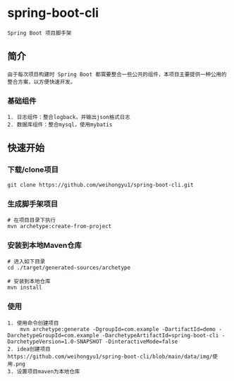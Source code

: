 # spring-boot-cli
    Spring Boot 项目脚手架

## 简介
    由于每次项目构建时 Spring Boot 都需要整合一些公共的组件，本项目主要提供一种公用的整合方案，以方便快速开发。
### 基础组件
    1. 日志组件：整合logback，并输出json格式日志
    2. 数据库组件：整合mysql，使用mybatis

## 快速开始
### 下载/clone项目
    git clone https://github.com/weihongyu1/spring-boot-cli.git
### 生成脚手架项目
    # 在项目目录下执行
    mvn archetype:create-from-project
### 安装到本地Maven仓库
    # 进入如下目录
    cd ./target/generated-sources/archetype

    # 安装到本地仓库
    mvn install
### 使用
    1. 使用命令创建项目
        mvn archetype:generate -DgroupId=com.example -DartifactId=demo -DarchetypeGroupId=com.example -DarchetypeArtifactId=spring-boot-cli -DarchetypeVersion=1.0-SNAPSHOT -DinteractiveMode=false
    2. idea创建项目
    https://github.com/weihongyu1/spring-boot-cli/blob/main/data/img/使用.png
    3. 设置项目maven为本地仓库